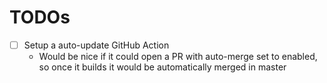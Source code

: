# TODOs

- [ ] Setup a auto-update GitHub Action
  + Would be nice if it could open a PR with auto-merge set to enabled, so
  once it builds it would be automatically merged in master
